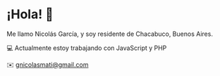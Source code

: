 # ¡Hola! 👋
Me llamo Nicolás García, y soy residente de Chacabuco, Buenos Aires.

💻 Actualmente estoy trabajando con JavaScript y PHP

✉️ gnicolasmati@gmail.com
